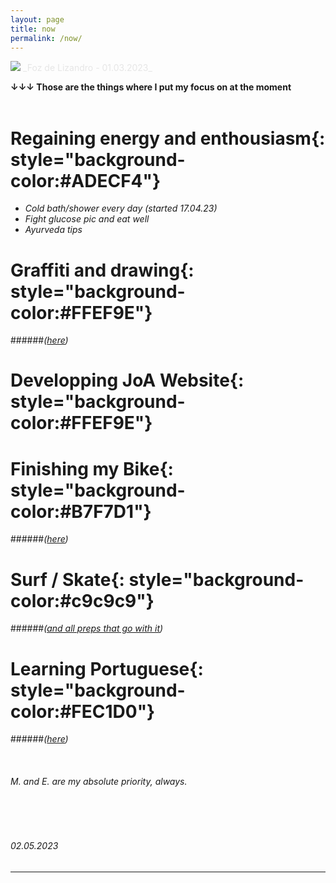 ```yaml
---
layout: page
title: now
permalink: /now/
---
```


<picture>
    <source srcset="https://live.staticflickr.com/65535/52720411439_803d5e0bd7_h.jpg"
            media="(min-width: 800px)">
    <img src="https://live.staticflickr.com/65535/52720411439_803d5e0bd7_h.jpg"/>
</picture>
<a style='color:#e6e6e6;' class='post-meta'>_Foz de Lizandro - 01.03.2023_</a>

<!-- Style Memo
**vocabulario**{: style="background-color:#FFEF9E"} <br>
**sentenças**{: style="background-color:#FEC1D0"} <br>
**vocabulario**{: style="background-color:#ADECF4"} <br>
**vocabulario**{: style="background-color:#B7F7D1"} <br>
**traduction**{: style="background-color:#c9c9c9"} <br> -->

**↓↓↓ Those are the things where I put my focus on at the moment**<br><br>

# **Regaining energy and enthousiasm**{: style="background-color:#ADECF4"} <br>
- _Cold bath/shower every day (started 17.04.23)_ 
- _Fight glucose pic and eat well_
- _Ayurveda tips_

# **Graffiti and drawing**{: style="background-color:#FFEF9E"} 
######_([here](/category/tiffigra/memories))_ 

# **Developping JoA Website**{: style="background-color:#FFEF9E"}

# **Finishing my Bike**{: style="background-color:#B7F7D1"} 
######_([here](/writing/2023/02/28/bike_project_0.html))_

# **Surf / Skate**{: style="background-color:#c9c9c9"} 
######_([and all preps that go with it](/category/surf/ressources))_ 

# **Learning Portuguese**{: style="background-color:#FEC1D0"} 
######_([here](/peripherical-brain/2019/11/01/portugues.html))_ 
 

<br>

###### M. and E. are my absolute priority, always.

<br><br>

###### _02.05.2023_
---